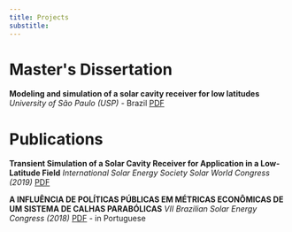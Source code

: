 ```yaml
---
title: Projects
substitle: 
---
```


# Master's Dissertation

**Modeling and simulation of a solar cavity receiver for low latitudes**
*University of São Paulo (USP)* - Brazil
[PDF](https://www.teses.usp.br/teses/disponiveis/106/106134/tde-30062020-150746/publico/RenanDissertacao.pdf)


# Publications

**Transient Simulation of a Solar Cavity Receiver for Application in a Low-Latitude Field**
*International Solar Energy Society Solar World Congress (2019)*
[PDF](http://proceedings.ises.org/paper/swc2019/swc2019-0097-Carvalho.pdf)



**A INFLUÊNCIA DE POLÍTICAS PÚBLICAS EM MÉTRICAS ECONÔMICAS DE UM SISTEMA DE CALHAS PARABÓLICAS**
*VII Brazilian Solar Energy Congress (2018)*
[PDF](https://anaiscbens.emnuvens.com.br/cbens/article/view/489/489) - in Portuguese
